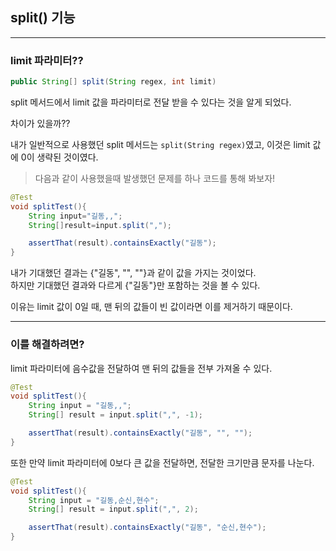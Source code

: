 ## split() 기능

---
### limit 파라미터??

```java
public String[] split(String regex, int limit)
```
split 메서드에서 limit 값을 파라미터로 전달 받을 수 있다는 것을 알게 되었다.

차이가 있을까??

내가 일반적으로 사용했던 split 메서드는 `split(String regex)`였고, 이것은 limit 값에 0이 생략된 것이였다.    
> 다음과 같이 사용했을때 발생했던 문제를 하나 코드를 통해 봐보자!

```java
@Test
void splitTest(){
    String input="길동,,";
    String[]result=input.split(",");

    assertThat(result).containsExactly("길동");
}
```
내가 기대했던 결과는 {"길동", "", ""}과 같이 값을 가지는 것이었다.   
하지만 기대했던 결과와 다르게 {"길동"}만 포함하는 것을 볼 수 있다.   
   
이유는 limit 값이 0일 때, 맨 뒤의 값들이 빈 값이라면 이를 제거하기 때문이다.

---
### 이를 해결하려면?
limit 파라미터에 음수값을 전달하여 맨 뒤의 값들을 전부 가져올 수 있다.

```java
@Test
void splitTest(){
    String input = "길동,,";
    String[] result = input.split(",", -1);

    assertThat(result).containsExactly("길동", "", "");
}
```

또한 만약 limit 파라미터에 0보다 큰 값을 전달하면, 전달한 크기만큼 문자를 나눈다.

```java
@Test
void splitTest(){
    String input = "길동,순신,현수";
    String[] result = input.split(",", 2);

    assertThat(result).containsExactly("길동", "순신,현수");
}
```